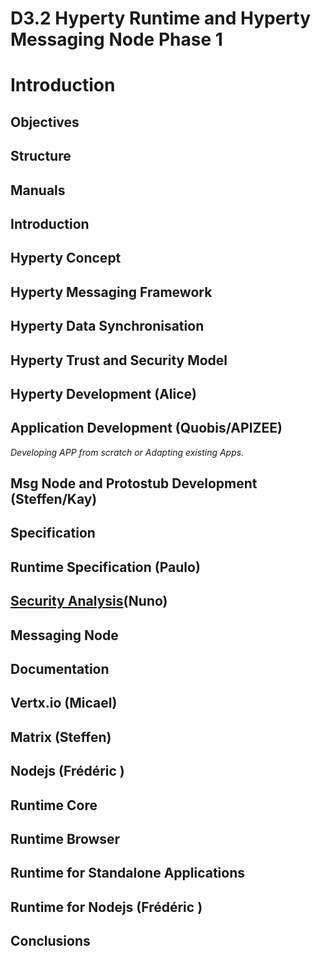 D3.2 Hyperty Runtime and Hyperty Messaging Node Phase 1
=======================================================

Introduction
============

Objectives
----------

Structure
---------

Manuals
-------

Introduction
------------

Hyperty Concept
---------------

Hyperty Messaging Framework
---------------------------

Hyperty Data Synchronisation
----------------------------

Hyperty Trust and Security Model
--------------------------------

Hyperty Development (Alice)
---------------------------

Application Development (Quobis/APIZEE)
---------------------------------------

*Developing APP from scratch or Adapting existing Apps.*

Msg Node and Protostub Development (Steffen/Kay)
------------------------------------------------

Specification
-------------

Runtime Specification (Paulo)
-----------------------------

[Security Analysis](../../specs/runtime/securityanalysis.md)(Nuno)
------------------------------------------------------------------

Messaging Node
--------------

Documentation
-------------

Vertx.io (Micael)
-----------------

Matrix (Steffen)
----------------

Nodejs (Frédéric )
------------------

Runtime Core
------------

Runtime Browser
---------------

Runtime for Standalone Applications
-----------------------------------

Runtime for Nodejs (Frédéric )
------------------------------

Conclusions
-----------
